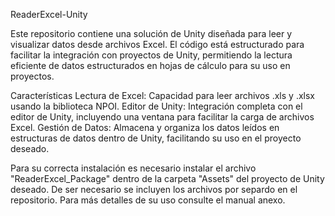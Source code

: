 ReaderExcel-Unity


Este repositorio contiene una solución de Unity diseñada para leer y visualizar datos desde archivos Excel. 
El código está estructurado para facilitar la integración con proyectos de Unity, permitiendo la lectura eficiente de datos estructurados en hojas de cálculo para su uso en proyectos.


Características
Lectura de Excel: Capacidad para leer archivos .xls y .xlsx usando la biblioteca NPOI.
Editor de Unity: Integración completa con el editor de Unity, incluyendo una ventana para facilitar la carga de archivos Excel.
Gestión de Datos: Almacena y organiza los datos leídos en estructuras de datos dentro de Unity, facilitando su uso en el proyecto deseado.


Para su correcta instalación es necesario instalar el archivo "ReaderExcel_Package" dentro de la carpeta "Assets" del proyecto de Unity deseado. De ser necesario se incluyen los archivos por separdo en el repositorio.
Para más detalles de su uso consulte el manual anexo.
